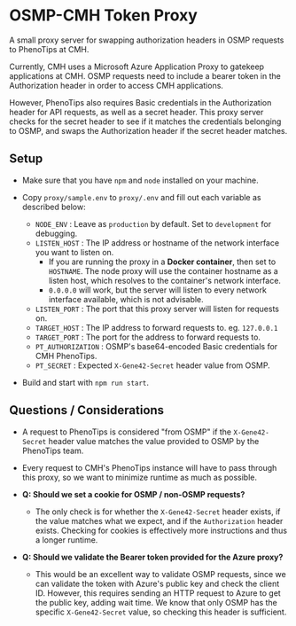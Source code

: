 # OSMP-CMH Token Proxy

A small proxy server for swapping authorization headers in OSMP requests to PhenoTips at CMH.

Currently, CMH uses a Microsoft Azure Application Proxy to gatekeep applications at CMH. OSMP requests need to include a bearer token in the Authorization header in order to access CMH applications.

However, PhenoTips also requires Basic credentials in the Authorization header for API requests, as well as a secret header. This proxy server checks for the secret header to see if it matches the credentials belonging to OSMP, and swaps the Authorization header if the secret header matches.

## Setup

- Make sure that you have `npm` and `node` installed on your machine.

- Copy `proxy/sample.env` to `proxy/.env` and fill out each variable as described below:

  - `NODE_ENV` : Leave as `production` by default. Set to `development` for debugging.
  - `LISTEN_HOST` : The IP address or hostname of the network interface you want to listen on.
    - If you are running the proxy in a **Docker container**, then set to `HOSTNAME`. The node proxy will use the container hostname as a listen host, which resolves to the container's network interface.
    - `0.0.0.0` will work, but the server will listen to every network interface available, which is not advisable.
  - `LISTEN_PORT` : The port that this proxy server will listen for requests on.
  - `TARGET_HOST` : The IP address to forward requests to. eg. `127.0.0.1`
  - `TARGET_PORT` : The port for the address to forward requests to.
  - `PT_AUTHORIZATION` : OSMP's base64-encoded Basic credentials for CMH PhenoTips.
  - `PT_SECRET` : Expected `X-Gene42-Secret` header value from OSMP.

- Build and start with `npm run start`.

## Questions / Considerations

- A request to PhenoTips is considered "from OSMP" if the `X-Gene42-Secret` header value matches the value provided to OSMP by the PhenoTips team.

- Every request to CMH's PhenoTips instance will have to pass through this proxy, so we want to minimize runtime as much as possible.

- **Q: Should we set a cookie for OSMP / non-OSMP requests?**

  - The only check is for whether the `X-Gene42-Secret` header exists, if the value matches what we expect, and if the `Authorization` header exists. Checking for cookies is effectively more instructions and thus a longer runtime.

- **Q: Should we validate the Bearer token provided for the Azure proxy?**
  - This would be an excellent way to validate OSMP requests, since we can validate the token with Azure's public key and check the client ID. However, this requires sending an HTTP request to Azure to get the public key, adding wait time. We know that only OSMP has the specific `X-Gene42-Secret` value, so checking this header is sufficient.
